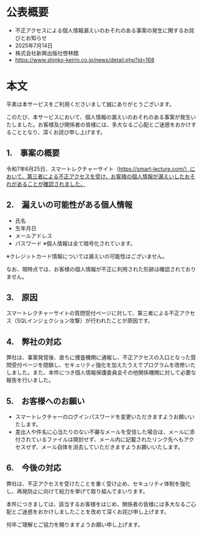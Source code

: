 # 公表概要
- 不正アクセスによる個人情報漏えいのおそれのある事案の発生に関するお詫びとお知らせ
- 2025年7月14日
- 株式会社新興出版社啓林館
- https://www.shinko-keirin.co.jp/news/detail.php?id=168

# 本文
  平素は本サービスをご利用くださいまして誠にありがとうございます。

  このたび、本サービスにおいて、個人情報の漏えいのおそれのある事案が発生いたしました。お客様及び関係者の皆様には、多大なるご心配とご迷惑をおかけすることとなり、深くお詫び申し上げます。

 

## 1.　事案の概要

令和7年6月25日、スマートレクチャーサイト（https://smart-lecture.com/）において、第三者による不正アクセスを受け、お客様の個人情報が漏えいしたおそれがあることが確認されました。

## 2.　漏えいの可能性がある個人情報
- 氏名
- 生年月日
- メールアドレス
- パスワード
※個人情報は全て暗号化されています。

※クレジットカード情報については漏えいの可能性はございません。

  なお、現時点では、お客様の個人情報が不正に利用された形跡は確認されておりません。

## 3.　原因

  スマートレクチャーサイトの質問受付ページに対して、第三者による不正アクセス（SQLインジェクション攻撃）が行われたことが原因です。

## 4.　弊社の対応

  弊社は、事案発覚後、直ちに捜査機関に通報し、不正アクセスの入口となった質問受付ページを閉鎖し、セキュリティ強化を加えたうえでプログラムを改修いたしました。また、本件につき個人情報保護委員会その他関係機関に対して必要な報告を行いました。

## 5.　お客様へのお願い
- スマートレクチャーのログインパスワードを変更いただきますようお願いいたします。
- 差出人や件名に心当たりのない不審なメールを受信した場合は、メールに添付されているファイルは開封せず、メール内に記載されたリンク先へもアクセスせず、メール自体を消去していただきますようお願いいたします。

## 6.　今後の対応

  弊社は、不正アクセスを受けたことを重く受け止め、セキュリティ体制を強化し、再発防止に向けて総力を挙げて取り組んでまいります。

  本件につきましては、該当するお客様をはじめ、関係者の皆様には多大なるご心配とご迷惑をおかけしましたことを改めて深くお詫び申し上げます。

  何卒ご理解とご協力を賜りますようお願い申し上げます。
